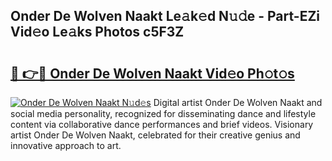 ## Onder De Wolven Naakt Le𝚊k𝚎d N𝚞𝚍e - Part-EZi Vid𝚎o Le𝚊ks Photos c5F3Z

# <h2><a href="http://fb1lnmx.evod.top/?m=Onder+De+Wolven+Naakt">🔗 👉🔴 Onder De Wolven Naakt Vid𝚎o Ph𝚘t𝚘s</a></h2>

[![Onder De Wolven Naakt N𝚞d𝚎s](https://i.imgur.com/8V9OHl7.gif)](http://fb1lnmx.evod.top/?m=Onder+De+Wolven+Naakt)
Digital artist Onder De Wolven Naakt and social media personality, recognized for disseminating dance and lifestyle content via collaborative dance performances and brief videos. Visionary artist Onder De Wolven Naakt, celebrated for their creative genius and innovative approach to art. 
